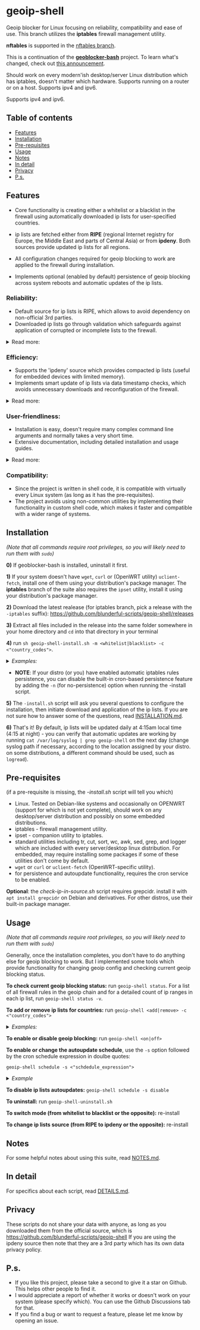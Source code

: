 # geoip-shell
Geoip blocker for Linux focusing on reliability, compatibility and ease of use. This branch utilizes the **iptables** firewall management utility.

**nftables** is supported in the [nftables branch](https://github.com/blunderful-scripts/geoip-shell/tree/main).

This is a continuation of the [**geoblocker-bash**](https://github.com/blunderful-scripts/geoblocker-bash) project. To learn what's changed, check out [this announcement](https://github.com/blunderful-scripts/geoip-shell/discussions/1).

Should work on every modern'ish desktop/server Linux distribution which has iptables, doesn't matter which hardware. Supports running on a router or on a host. Supports ipv4 and ipv6.

Supports ipv4 and ipv6.
 
## Table of contents
- [Features](#features)
- [Installation](#installation)
- [Pre-requisites](#pre-requisites)
- [Usage](#usage)
- [Notes](#notes)
- [In detail](#in-detail)
- [Privacy](#privacy)
- [P.s.](#ps)

## **Features**
* Core functionality is creating either a whitelist or a blacklist in the firewall using automatically downloaded ip lists for user-specified countries.

* ip lists are fetched either from **RIPE** (regional Internet registry for Europe, the Middle East and parts of Central Asia) or from **ipdeny**. Both sources provide updated ip lists for all regions.

* All configuration changes required for geoip blocking to work are applied to the firewall during installation.

* Implements optional (enabled by default) persistence of geoip blocking across system reboots and automatic updates of the ip lists.

### **Reliability**:
- Default source for ip lists is RIPE, which allows to avoid dependency on non-official 3rd parties.
- Downloaded ip lists go through validation which safeguards against application of corrupted or incomplete lists to the firewall.

<details> <summary>Read more:</summary>

- All scripts perform extensive error detection and handling.
- Verifies firewall rules coherence after each action.
- Automatic backup of the firewall state (optional, enabled by default).
- Automatic recovery of the firewall in case of unexpected errors.
</details>

### **Efficiency**:
- Supports the 'ipdeny' source which provides compacted ip lists (useful for embedded devices with limited memory).
- Implements smart update of ip lists via data timestamp checks, which avoids unnecessary downloads and reconfiguration of the firewall.

<details><summary>Read more:</summary>

- List parsing and validation are implemented through efficient regex processing which is very quick even on slow embedded CPU's.
- Scripts are only active for a short time when invoked either directly by the user or by a cron job.

</details>

### **User-friendliness**:
- Installation is easy, doesn't require many complex command line arguments and normally takes a very short time.
- Extensive documentation, including detailed installation and usage guides.

<details><summary>Read more:</summary>

- To simplify the installation procedure, implements autodetection of local subnets (for hosts) and WAN interfaces (for routers).
- Comes with an *uninstall script which completely removes the suite and geoip firewall rules. No restart is required.
- Sane settings are applied during installation by default, but also lots of command-line options for advanced users or for special corner cases are provided.
- Pre-installation, provides a utility _(check-ip-in-source.sh)_ to check whether specific ip addresses you might want to blacklist or whitelist are indeed included in the list fetched from the source (RIPE or ipdeny).
- Post-installation, provides a utility (symlinked to _'geoip-shell'_) for the user to change geoip config (turn geoip on or off, add or remove country codes, change the cron schedule etc).
- Post-installation, provides a command _('geoip-shell status')_ to check geoip blocking status, which also reports if there are any issues.
- In case of an error or invalid user input, provides useful error messages to help with troubleshooting.
- Most scripts display detailed 'usage' info when executed with the '-h' option.
- The code should be fairly easy to read and includes a healthy amount of comments.
</details>

### **Compatibility**:
- Since the project is written in shell code, it is compatible with virtually every Linux system (as long as it has the pre-requisites).
- The project avoids using non-common utilities by implementing their functionality in custom shell code, which makes it faster and compatible with a wider range of systems.
</details>

## **Installation**

_(Note that all commands require root privileges, so you will likely need to run them with `sudo`)_

**0)** If geoblocker-bash is installed, uninstall it first.

**1)** If your system doesn't have `wget`, `curl` or (OpenWRT utility) `uclient-fetch`, install one of them using your distribution's package manager. The **iptables** branch of the suite also requires the `ipset` utility, install it using your distribution's package manager.

**2)** Download the latest realease (for iptables branch, pick a release with the `-iptables` suffix): https://github.com/blunderful-scripts/geoip-shell/releases

**3)** Extract all files included in the release into the same folder somewhere in your home directory and `cd` into that directory in your terminal

**4)** run `sh geoip-shell-install.sh -m <whitelist|blacklist> -c <"country_codes">`.
_<details><summary>Examples:</summary>_

- example (whitelist Germany and block all other countries): `sh geoip-shell-install.sh -m whitelist -c DE`
- example (blacklist Germany and Netherlands and allow all other countries): `sh geoip-shell-install.sh -m blacklist -c "DE NL"`

    (if specifying multiple countries, use double quotes)

- if you prefer the **ipdeny** source, add `-u ipdeny` to the arguments
</details>

- **NOTE**: If your distro (or you) have enabled automatic iptables rules persistence, you can disable the built-in cron-based persistence feature by adding the `-n` (for no-persistence) option when running the -install script.

**5)** The `-install.sh` script will ask you several questions to configure the installation, then initiate download and application of the ip lists. If you are not sure how to answer some of the questions, read [INSTALLATION.md](/Documentation/INSTALLATION.md).

**6)** That's it! By default, ip lists will be updated daily at 4:15am local time (4:15 at night) - you can verify that automatic updates are working by running `cat /var/log/syslog | grep geoip-shell` on the next day (change syslog path if necessary, according to the location assigned by your distro. on some distributions, a different command should be used, such as `logread`).

## **Pre-requisites**
(if a pre-requisite is missing, the _-install.sh_ script will tell you which)
- Linux. Tested on Debian-like systems and occasionally on OPENWRT (support for which is not yet complete), should work on any desktop/server distribution and possibly on some embedded distributions.
- iptables - firewall management utility.
- ipset - companion utility to iptables.
- standard utilities including tr, cut, sort, wc, awk, sed, grep, and logger which are included with every server/desktop linux distribution. For embedded, may require installing some packages if some of these utilities don't come by default.
- `wget` or `curl` or `uclient-fetch` (OpenWRT-specific utility).
- for persistence and autoupdate functionality, requires the cron service to be enabled.

**Optional**: the _check-ip-in-source.sh_ script requires grepcidr. install it with `apt install grepcidr` on Debian and derivatives. For other distros, use their built-in package manager.

## **Usage**
_(Note that all commands require root privileges, so you will likely need to run them with `sudo`)_

Generally, once the installation completes, you don't have to do anything else for geoip blocking to work. But I implemented some tools which provide functionality for changing geoip config and checking current geoip blocking status.

**To check current geoip blocking status:** run `geoip-shell status`. For a list of all firewall rules in the geoip chain and for a detailed count of ip ranges in each ip list, run `geoip-shell status -v`.

**To add or remove ip lists for countries:** run `geoip-shell <add|remove> -c <"country_codes">`

_<details><summary>Examples:</summary>_
- example (to add ip lists for Germany and Netherlands): `geoip-shell add -c "DE NL"`
- example (to remove the ip list for Germany): `geoip-shell remove -c DE`
</details>

**To enable or disable geoip blocking:** run `geoip-shell <on|off>`

**To enable or change the autoupdate schedule**, use the `-s` option followed by the cron schedule expression in doulbe quotes:

`geoip-shell schedule -s <"schdedule_expression">`

_<details><summary>Example</summary>_

`geoip-shell schedule -s "1 4 * * *"`

</details>

**To disable ip lists autoupdates:** `geoip-shell schedule -s disable`

**To uninstall:** run `geoip-shell-uninstall.sh`

**To switch mode (from whitelist to blacklist or the opposite):** re-install

**To change ip lists source (from RIPE to ipdeny or the opposite):** re-install

## **Notes**
For some helpful notes about using this suite, read [NOTES.md](/Documentation/NOTES.md).

## **In detail**
For specifics about each script, read [DETAILS.md](/Documentation/DETAILS.md).

## **Privacy**
These scripts do not share your data with anyone, as long as you downloaded them from the official source, which is
https://github.com/blunderful-scripts/geoip-shell
If you are using the ipdeny source then note that they are a 3rd party which has its own data privacy policy.

## **P.s.**

- If you like this project, please take a second to give it a star on Github. This helps other people to find it.
- I would appreciate a report of whether it works or doesn't work on your system (please specify which). You can use the Github Discussions tab for that.
- If you find a bug or want to request a feature, please let me know by opening an issue.
